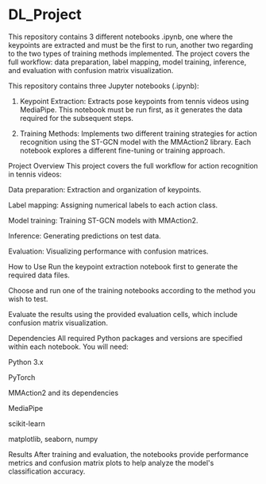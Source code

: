 # DL_Project
This repository contains 3 different notebooks .ipynb, one where the keypoints are extracted and must be the first to run, another two regarding to the two types of training methods implemented.
The project covers the full workflow: data preparation, label mapping, model training, inference, and evaluation with confusion matrix visualization.

This repository contains three Jupyter notebooks (.ipynb):

1. Keypoint Extraction:
Extracts pose keypoints from tennis videos using MediaPipe. This notebook must be run first, as it generates the data required for the subsequent steps.

2. Training Methods:
Implements two different training strategies for action recognition using the ST-GCN model with the MMAction2 library. Each notebook explores a different fine-tuning or training approach.

Project Overview
This project covers the full workflow for action recognition in tennis videos:

Data preparation: Extraction and organization of keypoints.

Label mapping: Assigning numerical labels to each action class.

Model training: Training ST-GCN models with MMAction2.

Inference: Generating predictions on test data.

Evaluation: Visualizing performance with confusion matrices.

How to Use
Run the keypoint extraction notebook first to generate the required data files.

Choose and run one of the training notebooks according to the method you wish to test.

Evaluate the results using the provided evaluation cells, which include confusion matrix visualization.

Dependencies
All required Python packages and versions are specified within each notebook.
You will need:

Python 3.x

PyTorch

MMAction2 and its dependencies

MediaPipe

scikit-learn

matplotlib, seaborn, numpy

Results
After training and evaluation, the notebooks provide performance metrics and confusion matrix plots to help analyze the model's classification accuracy.
